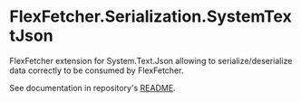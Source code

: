 # FlexFetcher.Serialization.SystemTextJson
FlexFetcher extension for System.Text.Json allowing to serialize/deserialize data correctly to be consumed by FlexFetcher.

See documentation in repository's [README](https://github.com/hdimon/FlexFetcher).